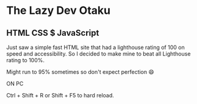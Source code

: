 # The Lazy Dev Otaku

## HTML CSS \$ JavaScript

Just saw a simple fast HTML site that had a lighthouse rating of 100 on speed and accessibility. So I decided to make mine to beat all Lighthouse rating to 100%.

Might run to 95% sometimes so don't expect perfection :smile:

ON PC

Ctrl + Shift + R or Shift + F5 to hard reload.
